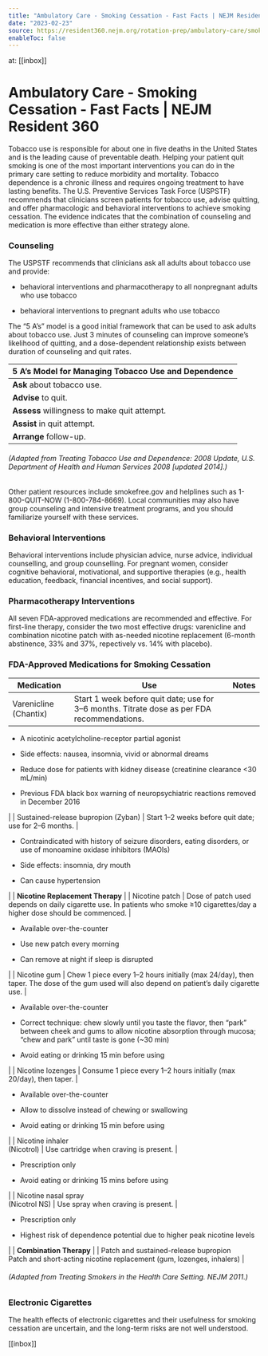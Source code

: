 ```yaml
---
title: "Ambulatory Care - Smoking Cessation - Fast Facts | NEJM Resident 360"
date: "2023-02-23"
source: https://resident360.nejm.org/rotation-prep/ambulatory-care/smoking-cessation/fast-facts
enableToc: false
---
```


at: [[inbox]]

# Ambulatory Care - Smoking Cessation - Fast Facts | NEJM Resident 360
Tobacco use is responsible for about one in five deaths in the United States and is the leading cause of preventable death. Helping your patient quit smoking is one of the most important interventions you can do in the primary care setting to reduce morbidity and mortality. Tobacco dependence is a chronic illness and requires ongoing treatment to have lasting benefits. The U.S. Preventive Services Task Force (USPSTF) recommends that clinicians screen patients for tobacco use, advise quitting, and offer pharmacologic and behavioral interventions to achieve smoking cessation. The evidence indicates that the combination of counseling and medication is more effective than either strategy alone.

### Counseling

The USPSTF recommends that clinicians ask all adults about tobacco use and provide:

*   behavioral interventions and pharmacotherapy to all nonpregnant adults who use tobacco 
    
*   behavioral interventions to pregnant adults who use tobacco  
      
    

The “5 A’s” model is a good initial framework that can be used to ask adults about tobacco use. Just 3 minutes of counseling can improve someone’s likelihood of quitting, and a dose-dependent relationship exists between duration of counseling and quit rates.

| 5 A’s Model for Managing Tobacco Use and Dependence |
| --- |
| **Ask** about tobacco use. | Identify and document tobacco-use status for every patient at every visit. |
| **Advise** to quit. | Provide clear, direct, and personalized reasons for smokers to quit. |
| **Assess** willingness to make quit attempt. | Is the patient willing to make a quit attempt at this time? |
| **Assist** in quit attempt. | For patients willing to make a quit attempt, offer medication and provide counseling or refer to a therapist. Set a quit date. Encourage the patient to ask friends and family for help and to remove all tobacco from their environment. For patients unwilling to quit, motivate them by explaining why quitting is relevant to them, emphasizing the risks of smoking and benefits of quitting, and identifying barriers. Repeat these motivational interventions at every visit. |
| **Arrange** follow-up. | For patients willing to quit, arrange for follow-up contacts, ideally within a week of the set quit date. For patients unwilling to set a quit date, address tobacco dependence at a future visit. |

###### (Adapted from Treating Tobacco Use and Dependence: 2008 Update, U.S. Department of Health and Human Services 2008 [updated 2014].)

Other patient resources include smokefree.gov and helplines such as 1-800-QUIT-NOW (1-800-784-8669). Local communities may also have group counseling and intensive treatment programs, and you should familiarize yourself with these services.

### Behavioral Interventions

Behavioral interventions include physician advice, nurse advice, individual counselling, and group counselling. For pregnant women, consider cognitive behavioral, motivational, and supportive therapies (e.g., health education, feedback, financial incentives, and social support).  

### Pharmacotherapy Interventions

All seven FDA-approved medications are recommended and effective. For first-line therapy, consider the two most effective drugs: varenicline and combination nicotine patch with as-needed nicotine replacement (6-month abstinence, 33% and 37%, repectively vs. 14% with placebo).

### FDA-Approved Medications for Smoking Cessation

| **Medication** | **Use** | **Notes** |
| --- | --- | --- |
| Varenicline (Chantix) | Start 1 week before quit date; use for 3–6 months. Titrate dose as per FDA recommendations. | 
*   A nicotinic acetylcholine-receptor partial agonist
    
*   Side effects: nausea, insomnia, vivid or abnormal dreams
    
*   Reduce dose for patients with kidney disease (creatinine clearance <30 mL/min)
    
*   Previous FDA black box warning of neuropsychiatric reactions removed in December 2016
    

 |
| Sustained-release bupropion (Zyban) | Start 1–2 weeks before quit date; use for 2–6 months. | 

*   Contraindicated with history of seizure disorders, eating disorders, or use of monoamine oxidase inhibitors (MAOIs)
    
*   Side effects: insomnia, dry mouth
    
*   Can cause hypertension
    

 |
| **Nicotine Replacement Therapy** |
| Nicotine patch | Dose of patch used depends on daily cigarette use. In patients who smoke ≥10 cigarettes/day a higher dose should be commenced. | 

*   Available over-the-counter
    
*   Use new patch every morning
    
*   Can remove at night if sleep is disrupted
    

 |
| Nicotine gum | Chew 1 piece every 1–2 hours initially (max 24/day), then taper. The dose of the gum used will also depend on patient’s daily cigarette use. | 

*   Available over-the-counter
    
*   Correct technique: chew slowly until you taste the flavor, then “park” between cheek and gums to allow nicotine absorption through mucosa; “chew and park” until taste is gone (~30 min)
    
*   Avoid eating or drinking 15 min before using
    

 |
| Nicotine lozenges | Consume 1 piece every 1–2 hours initially (max 20/day), then taper. | 

*   Available over-the-counter
    
*   Allow to dissolve instead of chewing or swallowing
    
*   Avoid eating or drinking 15 min before using
    

 |
| Nicotine inhaler  
(Nicotrol) | Use cartridge when craving is present. | 

*   Prescription only
    
*   Avoid eating or drinking 15 mins before using
    

 |
| Nicotine nasal spray  
(Nicotrol NS) | Use spray when craving is present. | 

*   Prescription only
    
*   Highest risk of dependence potential due to higher peak nicotine levels
    

 |
| **Combination Therapy** |
| Patch and sustained-release bupropion  
Patch and short-acting nicotine replacement (gum, lozenges, inhalers) |

###### (Adapted from Treating Smokers in the Health Care Setting. NEJM 2011.)

### Electronic Cigarettes

The health effects of electronic cigarettes and their usefulness for smoking cessation are uncertain, and the long-term risks are not well understood.

[[inbox]]